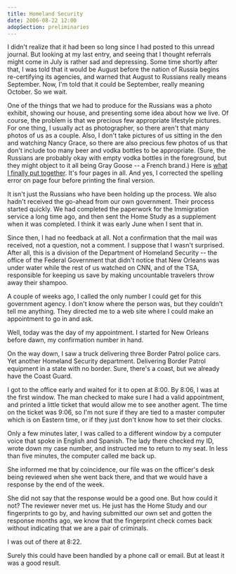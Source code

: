 ```yaml
---
title: Homeland Security
date: 2006-08-22 12:00
adopSection: preliminaries
---
```

I didn't realize that it had been so long since I had posted to this unread journal.  But looking at my last entry, and seeing that I thought referrals might come in July is rather sad and depressing.  Some time shortly after that, I was told that it would be August before the nation of Russia begins re-certifying its agencies, and warned that August to Russians really means September.  Now, I'm told that it could be September, really meaning October.  So we wait.

One of the things that we had to produce for the Russians was a photo exhibit, showing our house, and presenting some idea about how we live.  Of course, the problem is that we precious few appropriate lifestyle pictures.  For one thing, I usually act as photographer, so there aren't that many photos of us as a couple.  Also, I don't take pictures of us sitting in the den and watching Nancy Grace, so there are also precious few photos of us that don't include too many beer and vodka bottles to be appropriate.  (Sure, the Russians are probably okay with empty vodka bottles in the foreground, but they might object to it all being Gray Goose -- a French brand.)  Here is <a href="page.php?fn=photoex1.content" target="_blank">what I finally put together</a>.  It's four pages in all.  And yes, I corrected the spelling error on page four before printing the final version.

It isn't just the Russians who have been holding up the process.  We also hadn't received the go-ahead from our own government.  Their process started quickly.  We had completed the paperwork for the Immigration service a long time ago, and then sent the Home Study as a supplement when it was completed.  I think it was early June when I sent that in.

Since then, I had no feedback at all.  Not a confirmation that the mail was received, not a question, not a comment.  I suppose that I wasn't surprised.  After all, this is a division of the Department of Homeland Security -- the office of the Federal Government that didn't notice that New Orleans was under water while the rest of us watched on CNN, and of the TSA, responsible for keeping us save by making uncountable travelers throw away their shampoo.

A couple of weeks ago, I called the only number I could get for this government agency.  I don't know where the person was, but they couldn't tell me anything.  They directed me to a web site where I could make an appointment to go in and ask.  

Well, today was the day of my appointment.  I started for New Orleans before dawn, my confirmation number in hand.

On the way down, I saw a truck delivering three Border Patrol police cars.  Yet another Homeland Security department.  Delivering Border Patrol equipment in a state with no border.  Sure, there's a coast, but we already have the Coast Guard.

I got to the office early and waited for it to open at 8:00.  By 8:06, I was at the first window.  The man checked to make sure I had a valid appointment, and printed a little ticket that would allow me to see another agent.  The time on the ticket was 9:06, so I'm not sure if they are tied to a master computer which is on Eastern time, or if they just don't know how to set their clocks.

Only a few minutes later, I was called to a different window by a computer voice that spoke in English and Spanish.  The lady there checked my ID, wrote down my case number, and instructed me to return to my seat.  In less than five minutes, the computer called me back up.

She informed me that by coincidence, our file was on the officer's desk being reviewed when she went back there, and that we would have a response by the end of the week.

She did not say that the response would be a good one.  But how could it not?  The reviewer never met us.  He just has the Home Study and our fingerprints to go by, and having submitted our own set and gotten the response months ago, we know that the fingerprint check comes back without indicating that we are a pair of criminals.

I was out of there at 8:22.

Surely this could have been handled by a phone call or email.  But at least it was a good result.
